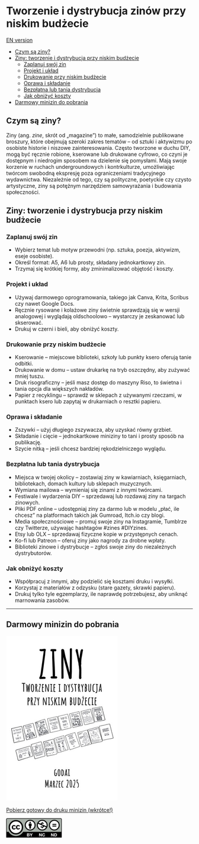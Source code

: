 # Tworzenie i dystrybucja zinów przy niskim budżecie <!-- omit in toc -->

[EN version](making_zines.md)

- [Czym są ziny?](#czym-są-ziny)
- [Ziny: tworzenie i dystrybucja przy niskim budżecie](#ziny-tworzenie-i-dystrybucja-przy-niskim-budżecie)
	- [Zaplanuj swój zin](#zaplanuj-swój-zin)
	- [Projekt i układ](#projekt-i-układ)
	- [Drukowanie przy niskim budżecie](#drukowanie-przy-niskim-budżecie)
	- [Oprawa i składanie](#oprawa-i-składanie)
	- [Bezpłatna lub tania dystrybucja](#bezpłatna-lub-tania-dystrybucja)
	- [Jak obniżyć koszty](#jak-obniżyć-koszty)
- [Darmowy minizin do pobrania](#darmowy-minizin-do-pobrania)

## Czym są ziny?

Ziny (ang. _zine_, skrót od „magazine”) to małe, samodzielnie publikowane broszury, które obejmują szeroki zakres tematów &ndash; od sztuki i aktywizmu po osobiste historie i niszowe zainteresowania. Często tworzone w duchu DIY, mogą być ręcznie robione, kserowane lub drukowane cyfrowo, co czyni je dostępnym i niedrogim sposobem na dzielenie się pomysłami. Mają swoje korzenie w ruchach undergroundowych i kontrkulturze, umożliwiając twórcom swobodną ekspresję poza ograniczeniami tradycyjnego wydawnictwa. Niezależnie od tego, czy są polityczne, poetyckie czy czysto artystyczne, ziny są potężnym narzędziem samowyrażania i budowania społeczności.

## Ziny: tworzenie i dystrybucja przy niskim budżecie

### Zaplanuj swój zin

* Wybierz temat lub motyw przewodni (np. sztuka, poezja, aktywizm, eseje osobiste).
* Określ format: A5, A6 lub prosty, składany jednokartkowy zin.
* Trzymaj się krótkiej formy, aby zminimalizować objętość i koszty.

### Projekt i układ

* Używaj darmowego oprogramowania, takiego jak Canva, Krita, Scribus czy nawet Google Docs.
* Ręcznie rysowane i kolażowe ziny świetnie sprawdzają się w wersji analogowej i wyglądają oldschoolowo &ndash; wystarczy je zeskanować lub skserować.
* Drukuj w czerni i bieli, aby obniżyć koszty.

### Drukowanie przy niskim budżecie

* Kserowanie &ndash; miejscowe biblioteki, szkoły lub punkty ksero oferują tanie odbitki.
* Drukowanie w domu &ndash; ustaw drukarkę na tryb oszczędny, aby zużywać mniej tuszu.
* Druk risograficzny &ndash; jeśli masz dostęp do maszyny Riso, to świetna i tania opcja dla większych nakładów.
* Papier z recyklingu &ndash; sprawdź w sklepach z używanymi rzeczami, w punktach ksero lub zapytaj w drukarniach o resztki papieru.

### Oprawa i składanie

* Zszywki &ndash; użyj długiego zszywacza, aby uzyskać równy grzbiet.
* Składanie i cięcie &ndash; jednokartkowe miniziny to tani i prosty sposób na publikację.
* Szycie nitką &ndash; jeśli chcesz bardziej rękodzielniczego wyglądu.

### Bezpłatna lub tania dystrybucja

* Miejsca w twojej okolicy &ndash; zostawiaj ziny w kawiarniach, księgarniach, bibliotekach, domach kultury lub sklepach muzycznych.
* Wymiana mailowa &ndash; wymieniaj się zinami z innymi twórcami.
* Festiwale i wydarzenia DIY &ndash; sprzedawaj lub rozdawaj ziny na targach zinowych.
* Pliki PDF online &ndash; udostępniaj ziny za darmo lub w modelu „płać, ile chcesz” na platformach takich jak Gumroad, Itch.io czy blogi.
* Media społecznościowe &ndash; promuj swoje ziny na Instagramie, Tumblrze czy Twitterze, używając hashtagów #zines #DIYzines.
* Etsy lub OLX &ndash; sprzedawaj fizyczne kopie w przystępnych cenach.
* Ko-fi lub Patreon &ndash; oferuj ziny jako nagrody za drobne wpłaty.
* Biblioteki zinowe i dystrybucje &ndash; zgłoś swoje ziny do niezależnych dystrybutorów.

### Jak obniżyć koszty

* Współpracuj z innymi, aby podzielić się kosztami druku i wysyłki.
* Korzystaj z materiałów z odzysku (stare gazety, skrawki papieru).
* Drukuj tylko tyle egzemplarzy, ile naprawdę potrzebujesz, aby uniknąć marnowania zasobów.

---

## Darmowy minizin do pobrania

![Minizine](assets/ziny_z_malym_budzetem.jpg "Ziny: tworzenie i dystrybucja przy niskim budżecie")

[Pobierz gotowy do druku minizin (wkrótce!)](#)

![CC BY-NC-ND](assets/by-nc-nd-150x52.png "Creative commons - Attribution - Non-commercial - No derivatives")
